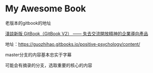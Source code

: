 My Awesome Book
=======



老版本的gitbook的地址

[淺談新版 GitBook（GitBook V2） —— 失去交流開放精神的企業導向產品](https://www.onejar99.com/gitbook-v2-comment/)

地址：https://guozhihao.gitbooks.io/positive-psychology/content/



master分支的内容基本忠实于字幕

可能会有摘录的分支，选取重要的核心的内容


